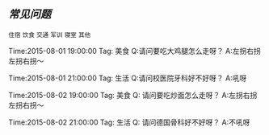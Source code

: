 ## *常见问题*

`住宿` `饮食` `交通` `军训` `寝室` `其他`

Time:2015-08-01 19:00:00
Tag: 美食
Q:请问要吃大鸡腿怎么走呀？
A:左拐右拐左拐右拐～

Time:2015-08-01 21:00:00
Tag: 生活
Q:请问校医院牙科好不好呀？
A:吼呀

Time:2015-08-02 19:00:00
Tag: 美食
Q: 请问要吃炒面怎么走呀？
A:左拐右拐左拐右拐～

Time:2015-08-02 21:00:00
Tag: 生活
Q: 请问德国骨科好不好呀？
A:不吼呀
